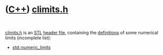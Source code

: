 



 

 

 

 

 

([C++](Cpp.md)) [climits.h](CppClimitsH.md)
=============================================

 

[climits.h](CppClimitsH.md) is an [STL](CppStl.md) [header
file](CppHeaderFile.md), containing the
[definitions](CppDefinition.md) of some numerical limits (incomplete
list):

-   [std::numeric\_limits](CppNumeric_limits.md)

 

 

 

 

 





 



